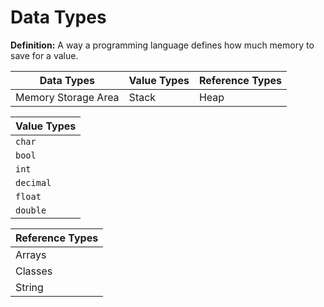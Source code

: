 # Data Types

**Definition:** A way a programming language defines how much memory to save for a value.

| Data Types | Value Types | Reference Types |
| --- | --- | --- |
| Memory Storage Area | Stack | Heap |

| Value Types |
| --- |
| `char` |
| `bool` |
| `int` |
| `decimal` |
| `float` |
| `double` |

| Reference Types |
| --- |
| Arrays | data_type[ ] array_name = `new` data_type[num_of_element] |
| Classes |
| String |
